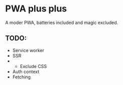 # PWA plus plus

A moder PWA, batteries included and magic excluded.


## TODO:

- Service worker
- SSR
- - Exclude CSS
- Auth context
- Fetching

